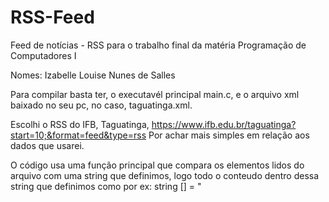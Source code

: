 # RSS-Feed
Feed de notícias - RSS para o trabalho final da matéria Programação de Computadores I

Nomes: Izabelle Louise Nunes de Salles

Para compilar basta ter, o executavél principal main.c, e o arquivo xml baixado no seu pc, no caso, 
taguatinga.xml.

Escolhi o RSS do IFB, Taguatinga, https://www.ifb.edu.br/taguatinga?start=10;&format=feed&type=rss 
Por achar mais simples em relação aos dados que usarei.


O código usa uma função principal que compara os elementos lidos do arquivo com uma string que 
definimos, logo todo o conteudo dentro dessa string que definimos como por ex: string [] = "<title>" vai ser usado 
quando formos montar o HTML, depois disso criamos diversas condições para impressão, com o objetivo de montar  HTML
de acordo com as especificações.